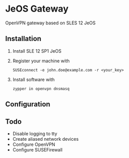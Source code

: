 # JeOS Gateway
OpenVPN gateway based on SLES 12 JeOS

## Installation

1. Install SLE 12 SP1 JeOS
2. Register your machine with

   ```
   SUSEconnect -e john.doe@example.com -r <your_key>
   ```

3. Install software with
   ```
   zypper in openvpn dnsmasq
   ```

## Configuration



## Todo

* Disable logging to tty
* Create aliased network devices
* Configure OpenVPN
* Configure SUSEFirewall


